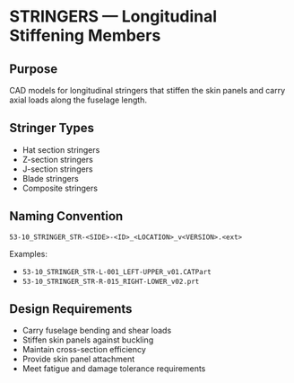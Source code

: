# STRINGERS — Longitudinal Stiffening Members

## Purpose

CAD models for longitudinal stringers that stiffen the skin panels and carry axial loads along the fuselage length.

## Stringer Types

- Hat section stringers
- Z-section stringers  
- J-section stringers
- Blade stringers
- Composite stringers

## Naming Convention

```
53-10_STRINGER_STR-<SIDE>-<ID>_<LOCATION>_v<VERSION>.<ext>
```

Examples:
- `53-10_STRINGER_STR-L-001_LEFT-UPPER_v01.CATPart`
- `53-10_STRINGER_STR-R-015_RIGHT-LOWER_v02.prt`

## Design Requirements

- Carry fuselage bending and shear loads
- Stiffen skin panels against buckling
- Maintain cross-section efficiency
- Provide skin panel attachment
- Meet fatigue and damage tolerance requirements
